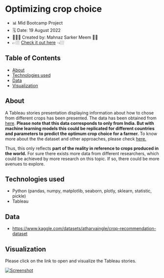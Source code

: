 # Optimizing crop choice
- 📊 Mid Bootcamp Project
- 🗓 Date: 19 August 2022
- 👩🏽‍💻 Created by: Mahnaz Sarker Meem 👋🏼
- 👉🏼  [Check it out here](https://public.tableau.com/app/profile/mahnaz.sarker.meem/viz/midbootcamp_16607340359730/Whichcroptoplant) 👈🏼

## Table of Contents
- [About](#about)
- [Technologies used](#technologies-used)
- [Data](#dataset)
- [Visualization](#visualization)

## About
A Tableau stories presentation displaying information about how to chose from different crops has been presented. The data has been obtained from [here](https://www.kaggle.com/datasets/atharvaingle/crop-recommendation-dataset).
**Please note that this data corresponds to only from India. But with machine learning models this could be replicated for different countries and parameters to predict the optimum crop choice for a farmer.**
To know more about the the dataset and other approaches, please check [here.](https://github.com/Mahnaz-Meem/Harvestify)

Thus, this only reflects **part of the reality in reference to crops produced in the world.** For sure there exists more data from different researchers, which could be achieved by more research on this topic. If so, there could be more avenues to explore.

## Technologies used
* Python (pandas, numpy, matplotlib, seaborn, plotly, sklearn, statistic, pickle)
* Tableau

## Data
- https://www.kaggle.com/datasets/atharvaingle/crop-recommendation-dataset

## Visualization

Please click on the link to open and visualize the Tableau stories.

[![Screenshot](screenshot.jpg)](https://public.tableau.com/app/profile/mahnaz.sarker.meem/viz/midbootcamp_16607340359730/Whichcroptoplant)